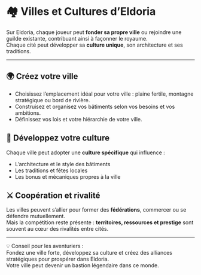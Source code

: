 # 🏘️ Villes et Cultures d’Eldoria

Sur Eldoria, chaque joueur peut **fonder sa propre ville** ou rejoindre une guilde existante, contribuant ainsi à façonner le royaume.  
Chaque cité peut développer sa **culture unique**, son architecture et ses traditions.

---

## 🌍 Créez votre ville
- Choisissez l’emplacement idéal pour votre ville : plaine fertile, montagne stratégique ou bord de rivière.  
- Construisez et organisez vos bâtiments selon vos besoins et vos ambitions.  
- Définissez vos lois et votre hiérarchie de votre ville.

## 🎨 Développez votre culture
Chaque ville peut adopter une **culture spécifique** qui influence :  
- L’architecture et le style des bâtiments  
- Les traditions et fêtes locales  
- Les bonus et mécaniques propres à la ville  

## ⚔️ Coopération et rivalité
Les villes peuvent s’allier pour former des **fédérations**, commercer ou se défendre mutuellement.  
Mais la compétition reste présente : **territoires, ressources et prestige** sont souvent au cœur des rivalités entre cités.

---

💡 Conseil pour les aventuriers :  
Fondez une ville forte, développez sa culture et créez des alliances stratégiques pour prospérer dans Eldoria.  
Votre ville peut devenir un bastion légendaire dans ce monde.
